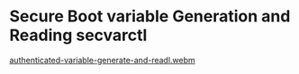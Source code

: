 # Secure Boot variable Generation and Reading secvarctl

[authenticated-variable-generate-and-readl.webm](https://user-images.githubusercontent.com/11042361/236833234-52064dd0-cd26-4bf2-b498-edeca2af613b.webm)
